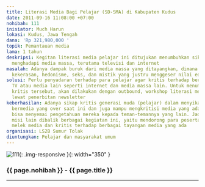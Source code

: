 ```yaml
---
title: Literasi Media Bagi Pelajar (SD-SMA) di Kabupaten Kudus
date: 2011-09-16 11:08:00 +07:00
nohibah: 111
inisiator: Much Harun
lokasi: Kudus, Jawa Tengah
dana: 'Rp 321,980,000 '
topik: Pemantauan media
lama: 1 tahun
deskripsi: Kegitan literasi media pelajar ini ditujukan menumbuhkan sikap kritis dalam
  menghadapi media massa, terutama televisi dan internet
masalah: Adanya dampak buruk dari media massa yang ditayangkan, dimana terdapat unsur-unsur
  kekerasan, hedonisme, seks, dan mistik yang justru menggeser nilai edukasinya
solusi: Perlu penyadaran terhadap para pelajar agar kritis terhadap berbagai tayangan
  TV atau media lain seperti internet dan media massa lain. Untuk menumbuhkan sikap
  kritis tersebut, akan dilakukan dengan outbound, workshop literasi media, dan juga
  lewat penerbitan newsletter
keberhasilan: Adanya sikap kritis generasi muda (pelajar) dalam menyikapi kebebasan
  bermedia yang over saat ini dan juga mampu mengkritisi media yang ada, sekaligus
  bisa menyemai pengetahuan mereka kepada teman-temannya yang lain. Jadi ada satu
  misi lain dibalik berbagai kegiatan ini, yaitu mendorong para peserta untuk membumikan
  melek media dan kritis terhadap berbagai tayangan media yang ada
organisasi: LS2B Sumur Tolak
diuntungkan: Pelajar dan masyarakat umum
---
```


![111](/static/img/hibahcmb/111.png){: .img-responsive }{: width="350" }

### {{ page.nohibah }} - {{ page.title }}

---

